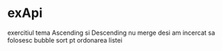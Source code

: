 # exApi
exercitiul tema
Ascending si Descending nu merge desi am incercat sa folosesc bubble sort pt ordonarea listei
